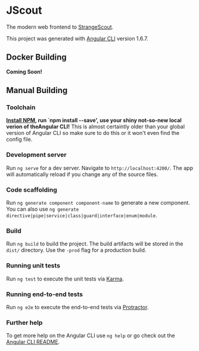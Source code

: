 # JScout

The modern web frontend to [StrangeScout](https://github.com/strangescout).

This project was generated with [Angular CLI](https://github.com/angular/angular-cli) version 1.6.7.

## Docker Building
**Coming Soon!**

## Manual Building
### Toolchain
**[Install NPM](https://www.npmjs.com/get-npm), run `npm install --save', use your shiny not-so-new local verion of theAngular CLI!** This is almost certaintly older than your global version of Angular CLI so make sure to do this or it won't even find the config file.

### Development server

Run `ng serve` for a dev server. Navigate to `http://localhost:4200/`. The app will automatically reload if you change any of the source files.

### Code scaffolding

Run `ng generate component component-name` to generate a new component. You can also use `ng generate directive|pipe|service|class|guard|interface|enum|module`.

### Build

Run `ng build` to build the project. The build artifacts will be stored in the `dist/` directory. Use the `-prod` flag for a production build.

### Running unit tests

Run `ng test` to execute the unit tests via [Karma](https://karma-runner.github.io).

### Running end-to-end tests

Run `ng e2e` to execute the end-to-end tests via [Protractor](http://www.protractortest.org/).

### Further help

To get more help on the Angular CLI use `ng help` or go check out the [Angular CLI README](https://github.com/angular/angular-cli/blob/master/README.md).
